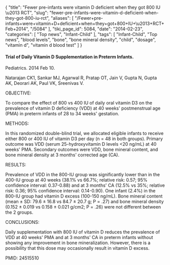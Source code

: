 {
    "title": "Fewer pre-infants were vitamin D deficient when they got 800 IU \u2013 RCT",
    "slug": "fewer-pre-infants-were-vitamin-d-deficient-when-they-got-800-iu-rct",
    "aliases": [
        "/Fewer+pre-infants+were+vitamin+D+deficient+when+they+got+800+IU+\u2013+RCT+Feb+2014",
        "/5084"
    ],
    "tiki_page_id": 5084,
    "date": "2014-02-23",
    "categories": [
        "Top news",
        "Infant-Child"
    ],
    "tags": [
        "Infant-Child",
        "Top news",
        "blood levels",
        "bone",
        "bone mineral density",
        "child",
        "dosage",
        "vitamin d",
        "vitamin d blood test"
    ]
}


#### Trial of Daily Vitamin D Supplementation in Preterm Infants.

Pediatrics. 2014 Feb 10.

Natarajan CK1, Sankar MJ, Agarwal R, Pratap OT, Jain V, Gupta N, Gupta AK, Deorari AK, Paul VK, Sreenivas V.

OBJECTIVE:

To compare the effect of 800 vs 400 IU of daily oral vitamin D3 on the prevalence of vitamin D deficiency (VDD) at 40 weeks' postmenstrual age (PMA) in preterm infants of 28 to 34 weeks' gestation.

METHODS:

In this randomized double-blind trial, we allocated eligible infants to receive either 800 or 400 IU of vitamin D3 per day (n = 48 in both groups). Primary outcome was VDD (serum 25-hydroxyvitamin D levels <20 ng/mL) at 40 weeks' PMA. Secondary outcomes were VDD, bone mineral content, and bone mineral density at 3 months' corrected age (CA).

RESULTS:

Prevalence of VDD in the 800-IU group was significantly lower than in the 400-IU group at 40 weeks (38.1% vs 66.7%; relative risk: 0.57; 95% confidence interval: 0.37-0.88) and at 3 months' CA (12.5% vs 35%; relative risk: 0.36; 95% confidence interval: 0.14-0.90). One infant (2.4%) in the 800-IU group had vitamin D excess (100-150 ng/mL). Bone mineral content (mean ± SD: 79.6 ± 16.8 vs 84.7 ± 20.7 g; P = .27) and bone mineral density (0.152 ± 0.019 vs 0.158 ± 0.021 g/cm2; P = .26) were not different between the 2 groups.

CONCLUSIONS:

Daily supplementation with 800 IU of vitamin D reduces the prevalence of VDD at 40 weeks' PMA and at 3 months' CA in preterm infants without showing any improvement in bone mineralization. However, there is a possibility that this dose may occasionally result in vitamin D excess.

PMID: 24515510